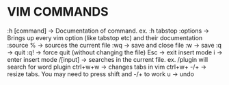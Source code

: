# VIM COMMANDS

:h [command] -> Documentation of command. ex. :h tabstop
:options -> Brings up every vim option (like tabstop etc) and their documentation
:source % -> sources the current file
:wq -> save and close file
:w -> save
:q -> quit
:q! -> force quit (without changing the file)
Esc -> exit insert mode
i -> enter insert mode
/[input] -> searches in the current file. ex. /plugin will search for word plugin
ctrl+w+w -> changes tabs in vim
ctrl+w+ -/+ -> resize tabs. You may need to press shift and -/+  to work
u -> undo
